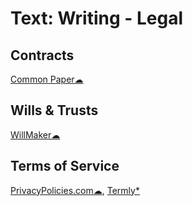 # Text: Writing - Legal

## Contracts

[Common Paper☁](https://commonpaper.com/)

## Wills & Trusts

[WillMaker☁](https://www.willmaker.com/)

## Terms of Service

[PrivacyPolicies.com☁](https://app.privacypolicies.com/),
[Termly*](https://termly.io/resources/templates/)

